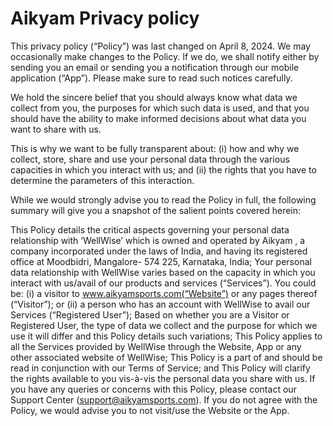 # Aikyam Privacy policy

This privacy policy (“Policy”) was last changed on April 8, 2024. We may occasionally make changes to the Policy. If we do, we shall notify either by sending you an email or sending you a notification through our mobile application (“App”). Please make sure to read such notices carefully.

We hold the sincere belief that you should always know what data we collect from you, the purposes for which such data is used, and that you should have the ability to make informed decisions about what data you want to share with us.

This is why we want to be fully transparent about: (i) how and why we collect, store, share and use your personal data through the various capacities in which you interact with us; and (ii) the rights that you have to determine the parameters of this interaction.

While we would strongly advise you to read the Policy in full, the following summary will give you a snapshot of the salient points covered herein:

This Policy details the critical aspects governing your personal data relationship with ‘WellWise’ which is owned and operated by Aikyam , a company incorporated under the laws of India, and having its registered office at Moodbidri, Mangalore- 574 225, Karnataka, India;
Your personal data relationship with WellWise varies based on the capacity in which you interact with us/avail of our products and services (“Services”). You could be: (i) a visitor to www.aikyamsports.com(“Website”) or any pages thereof (“Visitor”); or (ii) a person who has an account with WellWise to avail our Services (“Registered User”);
Based on whether you are a Visitor or Registered User, the type of data we collect and the purpose for which we use it will differ and this Policy details such variations;
This Policy applies to all the Services provided by WellWise through the Website, App or any other associated website of WellWise;
This Policy is a part of and should be read in conjunction with our Terms of Service; and
This Policy will clarify the rights available to you vis-à-vis the personal data you share with us.
If you have any queries or concerns with this Policy, please contact our Support Center (support@aikyamsports.com). If you do not agree with the Policy, we would advise you to not visit/use the Website or the App.
